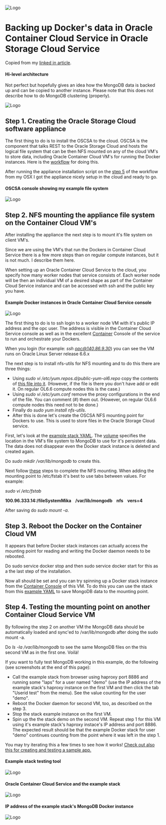 ![Logo](logo.png)

# Backing up Docker's data in Oracle Container Cloud Service in Oracle Storage Cloud Service

Copied from my <a href="https://www.linkedin.com/pulse/test-mika-rinne">linked in article</a>.

#### Hi-level architecture
Not perfect but hopefully gives an idea how the MongoDB data is backed up and can be copied to another instance. Please note that this does not describe how to do MongoDB clustering (properly).

![Logo](OCSCA.png)

## Step 1. Creating the Oracle Storage Cloud software appliance

The first thing to do is to install the OSCSA to the cloud. OSCSA is the component that talks REST to the Oracle Storage Cloud and hosts the logical file system that can be then NFS mounted on any of the cloud VM's to store data, including Oracle Container Cloud VM's for running the Docker instances. Here is the <a href="http://docs.oracle.com/en/cloud/iaas/storage-appliance-cloud/sfsug/workflow-setting-appliance.html">workflow</a> for doing this.

After running the appliance installation script on the <a href="http://docs.oracle.com/en/cloud/iaas/storage-appliance-cloud/sfsug/provisioning-appliance.html#GUID-0990C0DF-3514-4E58-B2AB-80C1603826B6">step 5</a> of the workflow from my OSX I got the appliance nicely setup in the cloud and ready to go.

#### OSCSA console showing my example file system
![Logo](fileSystem.png)

## Step 2. NFS mounting the appliance file system on the Container Cloud VM's

After installing the appliance the next step is to mount it's file system on client VM's.

Since we are using the VM's that run the Dockers in Container Cloud Service there is a few more steps than on regular compute instances, but it is not much. I describe them here.

When setting up an Oracle Container Cloud Service to the cloud, you specify how many worker nodes that service consists of. Each worker node will be then an individual VM of a desired shape as part of the Container Cloud Service instance and can be accessed with ssh and the public key you have.

#### Example Docker instances in Oracle Container Cloud Service console
![Logo](serviceconsole.png)

The first thing to do is to ssh login to a worker node VM with it's public IP address and the opc user. The address is visible in the Container Cloud Service console as well as in the excellent <a href="http://docs.oracle.com/en/cloud/iaas/container-cloud/contu/accessing-container-console-oracle-container-cloud-service.html#CONTU-GUID-F802EDD4-E193-4921-9018-A09022DB4003">Container</a> Console of the service to run and orchestrate your Dockers.

When you login (for example: <i>ssh opc@140.86.9.30</i>) you can see the VM runs on Oracle Linux Server release 6.6.x

The next step is to install nfs-utils for NFS mounting and to do this there are three things:
<ul>
<li>Using <i>sudo vi /etc/yum.repos.d/public-yum-ol6.repo</i> copy the contents of <a href="https://raw.githubusercontent.com/mikarinneoracle/sw-appliance/master/public-yum-ol6.repo">this file into it</a>. (However, if the file is there you don't have add or edit it. On regular OL6.6 compute nodes this is the case.)</li>
<li>Using <i>sudo vi /etc/yum.conf</i> remove the proxy configurations in the end of the file. You can comment (#) them out. (However, on regular OL6.6 compute nodes this need not to be done.)</li>
<li>Finally do <i>sudo yum install nfs-utils</i>.</li>
<li>After this is done let's create the OSCSA NFS mounting point for Dockers to use. This is used to store files in the Oracle Storage Cloud service.</li>
</ul>

First, let's look at the <a href="fullstack_example.yaml">example stack YAML</a>. The <a href="fullstack_example.yaml#L56">volume</a> specifies the location in the VM's file system to MongoDB to use for it's persistent data. The data does not disappear even the Docker stack instance is deleted and created again.

Do <i>sudo mkdir /var/lib/mongodb</i> to create this.

Next follow <a href="http://docs.oracle.com/en/cloud/iaas/storage-appliance-cloud/sfsug/mounting-appliance-filesystems-client-instances.html">these</a> steps to complete the NFS mounting. When adding the mounting point to /etc/fstab it's best to use tabs between values. For example:

<i>sudo vi /etc/fstab</i>

<b>100.96.333.14:/fileSystemMika&nbsp;&nbsp;&nbsp;&nbsp;/var/lib/mongodb&nbsp;&nbsp;&nbsp;&nbsp;nfs&nbsp;&nbsp;&nbsp;&nbsp;vers=4</b>

After saving do <i>sudo mount -a</i>.

## Step 3. Reboot the Docker on the Container Cloud VM

It appears that before Docker stack instances can actually access the mounting point for reading and writing the Docker daemon needs to be rebooted.

Do sudo service docker stop and then sudo service docker start for this as a the last step of the installation.

Now all should be set and you can try spinning up a Docker stack instance from the <a href="http://docs.oracle.com/en/cloud/iaas/container-cloud/contu/accessing-container-console-oracle-container-cloud-service.html#CONTU-GUID-F802EDD4-E193-4921-9018-A09022DB4003">Container Console</a> of this VM. To do this you can use the stack from this <a href="http://github.com/mikarinneoracle/sw-appliance/blob/master/fullstack_example.yaml">example YAML</a> to save MongoDB data to the mounting point.

## Step 4. Testing the mounting point on another Container Cloud Service VM

By following the step 2 on another VM the MongoDB data should be automatically loaded and sync'ed to /var/lib/mongodb after doing the sudo mount -a.

Do <i>ls -la /var/lib/mongodb</i> to see the same MongoDB files on the this second VM as in the first one. Voilà!

If you want to fully test MongoDB working in this example, do the following (see screenshots at the end of this page):

<ul>
<li>Call the example stack from browser using haproxy port 8886 and running some "laps" for a user named "demo" (use the IP address of the example stack's haproxy instance on the first VM and then click the tab "Userid test" from the menu). See the value counting for the user "demo".</li>
<li>Reboot the Docker daemon for second VM, too, as described on the step 3.</li>
<li>Stop the stack example instance on the first VM.</li>
<li>Spin up the the stack demo on the second VM. Repeat step 1 for this VM using it's example stack's haproxy instace's IP address and port 8886. The expected result should be that the example Docker stack for user "demo" continues counting from the point where it was left in the step 1.</li>
</ul>

You may try iterating this a few times to see how it works!
<a href="https://github.com/mikarinneoracle/rollingupdateinstall/blob/master/README.md">Check out also this for creating and testing a sample app.</a>

#### Example stack testing tool
![Logo](testtool.png)

#### Oracle Container Cloud Service and the example stack
![Logo](console.png)

#### IP address of the example stack's MongoDB Docker instance
![Logo](mongodbip.png)
